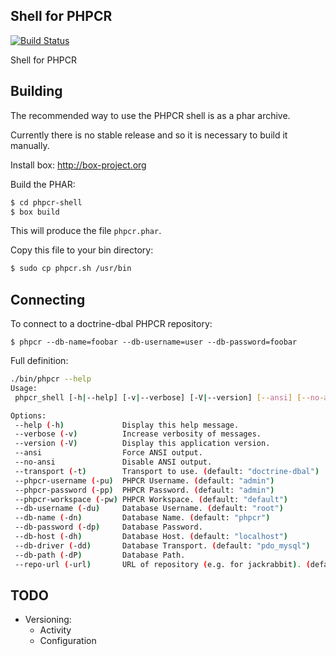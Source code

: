 Shell for PHPCR
---------------

[![Build Status](https://travis-ci.org/phpcr/phpcr-shell.png?branch=master)](https://travis-ci.org/phpcr/phpcr-shell)

Shell for PHPCR

## Building

The recommended way to use the PHPCR shell is as a phar archive.

Currently there is no stable release and so it is necessary to build it manually.

Install box: http://box-project.org

Build the PHAR:

````bash
$ cd phpcr-shell
$ box build
````

This will produce the file `phpcr.phar`.

Copy this file to your bin directory:

````bash
$ sudo cp phpcr.sh /usr/bin
````

## Connecting

To connect to a doctrine-dbal PHPCR repository:

    $ phpcr --db-name=foobar --db-username=user --db-password=foobar

Full definition:

````bash
./bin/phpcr --help
Usage:
 phpcr_shell [-h|--help] [-v|--verbose] [-V|--version] [--ansi] [--no-ansi] [-t|--transport="..."] [-pu|--phpcr-username="..."] [-pp|--phpcr-password[="..."]] [-pw|--phpcr-workspace[="..."]] [-du|--db-username="..."] [-dn|--db-name="..."] [-dp|--db-password[="..."]] [-dh|--db-host="..."] [-dd|--db-driver="..."] [-dP|--db-path="..."] [-url|--repo-url="..."]

Options:
 --help (-h)             Display this help message.
 --verbose (-v)          Increase verbosity of messages.
 --version (-V)          Display this application version.
 --ansi                  Force ANSI output.
 --no-ansi               Disable ANSI output.
 --transport (-t)        Transport to use. (default: "doctrine-dbal")
 --phpcr-username (-pu)  PHPCR Username. (default: "admin")
 --phpcr-password (-pp)  PHPCR Password. (default: "admin")
 --phpcr-workspace (-pw) PHPCR Workspace. (default: "default")
 --db-username (-du)     Database Username. (default: "root")
 --db-name (-dn)         Database Name. (default: "phpcr")
 --db-password (-dp)     Database Password.
 --db-host (-dh)         Database Host. (default: "localhost")
 --db-driver (-dd)       Database Transport. (default: "pdo_mysql")
 --db-path (-dP)         Database Path.
 --repo-url (-url)       URL of repository (e.g. for jackrabbit). (default: "http://localhost:8080/server/")
````

## TODO

- Versioning:
  - Activity
  - Configuration

